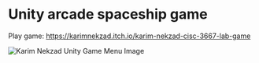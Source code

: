 # Unity arcade spaceship game

Play game: https://karimnekzad.itch.io/karim-nekzad-cisc-3667-lab-game

![Karim Nekzad Unity Game Menu Image](https://user-images.githubusercontent.com/62914827/173965308-7255be5f-a888-4cdc-a53c-3160e0ed4be2.png)
